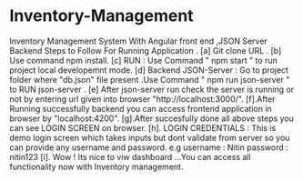 # Inventory-Management
Inventory Management System With Angular front end ,JSON Server Backend
Steps to Follow For Running Application . 
[a] Git clone URL .
[b] Use command npm install.
[c] RUN :  Use Command  " npm start " to run project local developemnt mode.
[d] Backend JSON-Server : Go to project folder where "db.json" file present .Use Command " npm run json-server " to RUN json-server .
[e] After json-server run check the server is running or not by entering url given into browser "http://localhost:3000/".
[f].After Running successfully backend you can access frontend application in browser by "localhost:4200".
[g].After succesfully done all above steps you can see LOGIN SCREEN on browser.
[h]. LOGIN CREDENTIALS : This is demo login screen which takes inputs but dont validate from server so you can provide any username and password.
     e.g  username : Nitin 
          password : nitin123 
[i]. Wow ! Its nice to viw dashboard ...You can access all functionality now with Inventory management.
